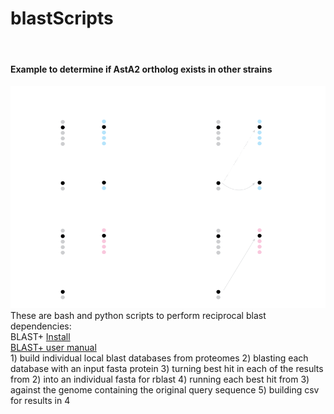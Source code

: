 
# blastScripts
<br>

#### Example to determine if AstA2 ortholog exists in other strains

<img src="reciprocal_blast.png" alt="reciprocal blast">
<br>
These are bash and python scripts to perform reciprocal blast
dependencies:<br>
BLAST+  <a href="https://www.ncbi.nlm.nih.gov/books/NBK569861/#intro_Installation.MacOSX">Install</a>
<br>
<a href="https://www.ncbi.nlm.nih.gov/books/NBK279691/">BLAST+ user manual</a>
<br>
1) build individual local blast databases from proteomes 
2) blasting each database with an input fasta protein 
3) turning best hit in each of the results from 2) into an individual fasta for rblast
4) running each best hit from 3) against the genome containing the original query sequence
5) building csv for results in 4